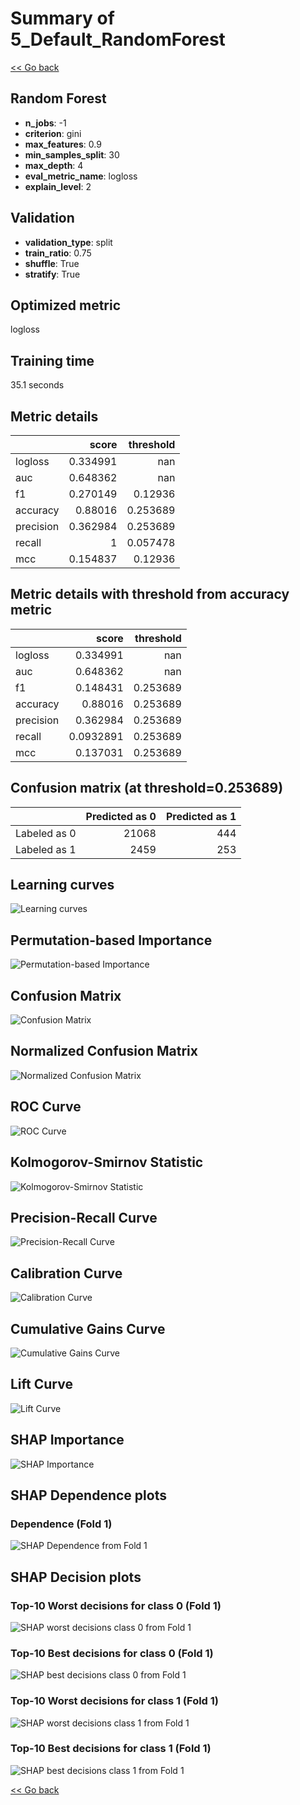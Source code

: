 # Summary of 5_Default_RandomForest

[<< Go back](../README.md)


## Random Forest
- **n_jobs**: -1
- **criterion**: gini
- **max_features**: 0.9
- **min_samples_split**: 30
- **max_depth**: 4
- **eval_metric_name**: logloss
- **explain_level**: 2

## Validation
 - **validation_type**: split
 - **train_ratio**: 0.75
 - **shuffle**: True
 - **stratify**: True

## Optimized metric
logloss

## Training time

35.1 seconds

## Metric details
|           |    score |   threshold |
|:----------|---------:|------------:|
| logloss   | 0.334991 |  nan        |
| auc       | 0.648362 |  nan        |
| f1        | 0.270149 |    0.12936  |
| accuracy  | 0.88016  |    0.253689 |
| precision | 0.362984 |    0.253689 |
| recall    | 1        |    0.057478 |
| mcc       | 0.154837 |    0.12936  |


## Metric details with threshold from accuracy metric
|           |     score |   threshold |
|:----------|----------:|------------:|
| logloss   | 0.334991  |  nan        |
| auc       | 0.648362  |  nan        |
| f1        | 0.148431  |    0.253689 |
| accuracy  | 0.88016   |    0.253689 |
| precision | 0.362984  |    0.253689 |
| recall    | 0.0932891 |    0.253689 |
| mcc       | 0.137031  |    0.253689 |


## Confusion matrix (at threshold=0.253689)
|              |   Predicted as 0 |   Predicted as 1 |
|:-------------|-----------------:|-----------------:|
| Labeled as 0 |            21068 |              444 |
| Labeled as 1 |             2459 |              253 |

## Learning curves
![Learning curves](learning_curves.png)

## Permutation-based Importance
![Permutation-based Importance](permutation_importance.png)
## Confusion Matrix

![Confusion Matrix](confusion_matrix.png)


## Normalized Confusion Matrix

![Normalized Confusion Matrix](confusion_matrix_normalized.png)


## ROC Curve

![ROC Curve](roc_curve.png)


## Kolmogorov-Smirnov Statistic

![Kolmogorov-Smirnov Statistic](ks_statistic.png)


## Precision-Recall Curve

![Precision-Recall Curve](precision_recall_curve.png)


## Calibration Curve

![Calibration Curve](calibration_curve_curve.png)


## Cumulative Gains Curve

![Cumulative Gains Curve](cumulative_gains_curve.png)


## Lift Curve

![Lift Curve](lift_curve.png)



## SHAP Importance
![SHAP Importance](shap_importance.png)

## SHAP Dependence plots

### Dependence (Fold 1)
![SHAP Dependence from Fold 1](learner_fold_0_shap_dependence.png)

## SHAP Decision plots

### Top-10 Worst decisions for class 0 (Fold 1)
![SHAP worst decisions class 0 from Fold 1](learner_fold_0_shap_class_0_worst_decisions.png)
### Top-10 Best decisions for class 0 (Fold 1)
![SHAP best decisions class 0 from Fold 1](learner_fold_0_shap_class_0_best_decisions.png)
### Top-10 Worst decisions for class 1 (Fold 1)
![SHAP worst decisions class 1 from Fold 1](learner_fold_0_shap_class_1_worst_decisions.png)
### Top-10 Best decisions for class 1 (Fold 1)
![SHAP best decisions class 1 from Fold 1](learner_fold_0_shap_class_1_best_decisions.png)

[<< Go back](../README.md)
